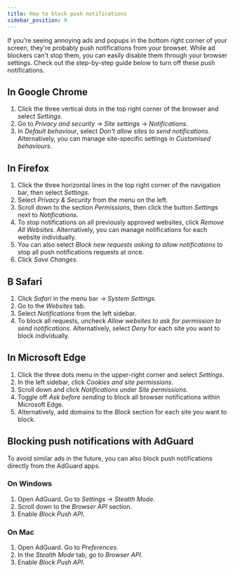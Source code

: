 ```yaml
---
title: How to block push notifications
sidebar_position: 9
---
```


If you're seeing annoying ads and popups in the bottom right corner of your screen, they're probably push notifications from your browser. While ad blockers can't stop them, you can easily disable them through your browser settings. Check out the step-by-step guide below to turn off these push notifications.

## In Google Chrome

1. Click the three vertical dots in the top right corner of the browser and select _Settings_.
2. Go to _Privacy and security_ → _Site settings_ → _Notifications_.
3. In _Default behaviour_, select _Don't allow sites to send notifications_. Alternatively, you can manage site-specific settings in _Customised behaviours_.

## In Firefox

1. Click the three horizontal lines in the top right corner of the navigation bar, then select _Settings_.
2. Select _Privacy & Security_ from the menu on the left.
3. Scroll down to the section _Permissions_, then click the button _Settings_ next to _Notifications_.
4. To stop notifications on all previously approved websites, click _Remove All Websites_. Alternatively, you can manage notifications for each website individually.
5. You can also select _Block new requests asking to allow notifications_ to stop all push notifications requests at once.
6. Click _Save Changes_.

## В Safari

1. Click _Safari_ in the menu bar → _System Settings_.
2. Go to the _Websites_ tab.
3. Select _Notifications_ from the left sidebar.
4. To block all requests, uncheck _Allow websites to ask for permission to send notifications_. Alternatively, select _Deny_ for each site you want to block individually.

## In Microsoft Edge

1. Click the three dots menu in the upper-right corner and select _Settings_.
2. In the left sidebar, click _Cookies and site permissions_.
3. Scroll down and click _Notifications_ under _Site permissions_.
4. Toggle off _Ask before sending_ to block all browser notifications within Microsoft Edge.
5. Alternatively, add domains to the _Block_ section for each site you want to block.

## Blocking push notifications with AdGuard

To avoid similar ads in the future, you can also block push notifications directly from the AdGuard apps.

### On Windows

1. Open AdGuard. Go to _Settings_ → _Stealth Mode_.
2. Scroll down to the _Browser API_ section.
3. Enable _Block Push API_.

### On Mac

1. Open AdGuard. Go to _Preferences_.
2. In the _Stealth Mode_ tab, go to _Browser API_.
3. Enable _Block Push API_.
